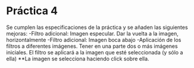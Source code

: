  # Práctica 4
Se cumplen las especificaciones de la práctica y se añaden las siguientes mejoras:
-Filtro adicional: Imagen especular. Dar la vuelta a la imagen, horizontalmente
-Filtro adicional: Imagen boca abajo
-Aplicación de los filtros a diferentes imágenes. Tener en una parte dos o más imágenes iniciales. El filtro se aplicará a la imagen que esté seleccionada (y sólo a ella)
**La imagen se selecciona haciendo click sobre ella.
